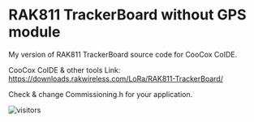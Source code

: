 # RAK811 TrackerBoard without GPS module

My version of RAK811 TrackerBoard source code for CooCox CoIDE.

CooCox CoIDE & other tools Link: https://downloads.rakwireless.com/LoRa/RAK811-TrackerBoard/

Check & change Commissioning.h for your application.

![visitors](https://visitor-badge.glitch.me/badge?page_id=VladimirBakum.RAK811&left_color=yellow&right_color=red)
